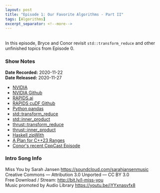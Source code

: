 ```yaml
---
layout: post
title: "Episode 1: Our Favorite Algorithms - Part II"
tags: [Algorithms]
excerpt_separator: <!--more-->
---
```


<div id='buzzsprout-small-player-1501960'></div><script type='text/javascript' charset='utf-8' src='https://www.buzzsprout.com/1501960.js?container_id=buzzsprout-small-player-1501960&player=small'></script>

<br>In this episode, Bryce and Conor revisit `std::transform_reduce` and other unfinished topics from Episode 0.

<!--more-->

### Show Notes

**Date Recorded:** 2020-11-22 <br>
**Date Released:** 2020-11-27

* [NVIDIA](https://www.nvidia.com/en-us/)
* [NVIDIA Github](https://github.com/NVIDIA)
* [RAPIDS.ai](https://rapids.ai/)
* [RAPIDS cuDF Github](https://github.com/rapidsai/cudf)
* [Python pandas](https://pandas.pydata.org/)
* [std::transform_reduce](https://en.cppreference.com/w/cpp/algorithm/transform_reduce)
* [std::inner_product](https://en.cppreference.com/w/cpp/algorithm/inner_product)
* [thrust::transform_reduce](https://thrust.github.io/doc/group__transformed__reductions_gaba339b23d412c93369720f2df77914ed.html#gaba339b23d412c93369720f2df77914ed)
* [thrust::inner_product](https://thrust.github.io/doc/group__transformed__reductions_ga321192d85c5f510e52300ae762c7e995.html)
* [Haskell zipWith](https://hackage.haskell.org/package/base-4.14.0.0/docs/Prelude.html#v:zipWith)
* [A Plan for C++23 Ranges](http://www.open-std.org/jtc1/sc22/wg21/docs/papers/2020/p2214r0.html)
* [Conor's recent CppCast Episode](https://cppcast.com/concepts-algorithm-intuition/)


### Intro Song Info

Miss You by Sarah Jansen https://soundcloud.com/sarahjansenmusic<br>
Creative Commons — Attribution 3.0 Unported — CC BY 3.0<br>
Free Download / Stream: http://bit.ly/l-miss-you<br>
Music promoted by Audio Library https://youtu.be/iYYxnasvfx8<br>
